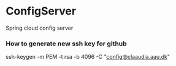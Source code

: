 # ConfigServer
Spring cloud config server

### How to generate new ssh key for github

ssh-keygen -m PEM -t rsa -b 4096 -C "config@claaudia.aau.dk"

